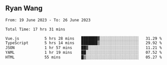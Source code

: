 ## Ryan Wang

<!--START_SECTION:waka-->

```txt
From: 19 June 2023 - To: 26 June 2023

Total Time: 17 hrs 31 mins

Vue.js           5 hrs 28 mins   ███████▓░░░░░░░░░░░░░░░░░   31.29 %
TypeScript       5 hrs 14 mins   ███████▒░░░░░░░░░░░░░░░░░   29.92 %
JSON             1 hr 57 mins    ██▓░░░░░░░░░░░░░░░░░░░░░░   11.21 %
YAML             1 hr 19 mins    ██░░░░░░░░░░░░░░░░░░░░░░░   07.52 %
HTML             55 mins         █▒░░░░░░░░░░░░░░░░░░░░░░░   05.27 %
```

<!--END_SECTION:waka-->
